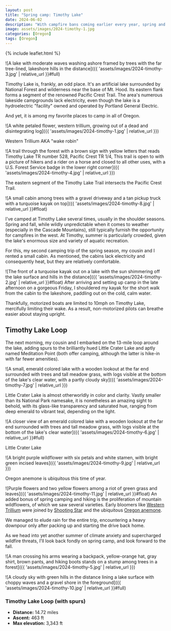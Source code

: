 ```yaml
---
layout: post
title: "Spring camp: Timothy Lake"
date: 2024-06-02
description: "With campfire bans coming earlier every year, spring and fall are the best seasons for a full camping experience."
image: assets/images/2024-timothy-1.jpg
categories: [Oregon]
tags: [Oregon]
---
```


{% include leaflet.html %}

![A lake with moderate waves washing ashore framed by trees with the far tree-lined, lakeshore hills in the distance]({{ 'assets/images/2024-timothy-3.jpg' | relative_url }}#full)

Timothy Lake is, frankly, an odd place. It's an artificial lake surrounded by National Forest and wilderness near the base of Mt. Hood. Its eastern flank forms a segment of the renowned Pacific Crest Trail. The area's numerous lakeside campgrounds lack electricity, even though the lake is a hydroelectric "facility" owned and operated by Portland General Electric.

And yet, it is among my favorite places to camp in all of Oregon.

![A white petaled flower, western trillium, growing out of a dead and disintegrating log]({{ 'assets/images/2024-timothy-1.jpg' | relative_url }})
<figcaption>Western Trillium AKA "wake robin"</figcaption>

![A trail through the forest with a brown sign with yellow letters that reads Timothy Lake TR number 528, Pacific Crest TR 1/4, This trail is open to with a picture of hikers and a rider on a horse and closed to all other uses, with a U.S. Forest Service badge in the lower right corner]({{ 'assets/images/2024-timothy-4.jpg' | relative_url }})
<figcaption>The eastern segment of the Timothy Lake Trail intersects the Pacific Crest Trail.</figcaption>

![A small cabin among trees with a gravel driveway and a tan pickup truck with a turquoise kayak on top]({{ 'assets/images/2024-timothy-8.jpg' | relative_url }}#float)

I've camped at Timothy Lake several times, usually in the shoulder seasons. Spring and fall, while wildly unpredictable when it comes to weather (especially in the Cascade Mountains), still typically furnish the opportunity for campfires in the west. At Timothy, summer is particularly crowded, given the lake's enormous size and variety of aquatic recreation.

For this, my second camping trip of the spring season, my cousin and I rented a small cabin. As mentioned, the cabins lack electricity and consequently heat, but they are relatively comfortable.

![The front of a turquoise kayak out on a lake with the sun shimmering off the lake surface and hills in the distance]({{ 'assets/images/2024-timothy-2.jpg' | relative_url }}#float)
After arriving and setting up camp in the late afternoon on a gorgeous Friday, I shouldered my kayak for the short walk from the cabin to the lakeshore, paddling out on the cold, calm water.

Thankfully, motorized boats are limited to 10mph on Timothy Lake, mercifully limiting their wake. As a result, non-motorized pilots can breathe easier about staying upright.

## Timothy Lake Loop

The next morning, my cousin and I embarked on the 13-mile loop around the lake, adding spurs to the brilliantly hued Little Crater Lake and aptly named Meditation Point (both offer camping, although the latter is hike-in with far fewer amenities).

![A small, emerald colored lake with a wooden lookout at the far end surrounded with trees and tall meadow grass, with logs visible at the bottom of the lake's clear water, with a partly cloudy sky]({{ 'assets/images/2024-timothy-7.jpg' | relative_url }})

Little Crater Lake is almost otherworldly in color and clarity. Vastly smaller than its National Park namesake, it is nonetheless an amazing sight to behold, with its glass-like transparency and saturated hue, ranging from deep emerald to vibrant teal, depending on the light.

![A closer view of an emerald colored lake with a wooden lookout at the far end surrounded with trees and tall meadow grass, with logs visible at the bottom of the lake's clear water]({{ 'assets/images/2024-timothy-6.jpg' | relative_url }}#full)
<figcaption>Little Crater Lake</figcaption>

![A bright purple wildflower with six petals and white stamen, with bright green incised leaves]({{ 'assets/images/2024-timothy-9.jpg' | relative_url }})
<figcaption>Oregon anemone is ubiquitous this time of year.</figcaption>

![Purple flowers and two yellow flowers among a riot of green grass and leaves]({{ 'assets/images/2024-timothy-11.jpg' | relative_url }}#float)
An added bonus of spring camping and hiking is the proliferation of mountain wildflowers, of which we saw several varieties. Early bloomers like [Western Trillium](https://www.fs.usda.gov/wildflowers/plant-of-the-week/trillium_ovatum_ovatum.shtml) were joined by [Shooting Star](https://www.pnwflowers.com/flower/Dodecatheon-hendersonii) and the ubiquitous [Oregon anemone](https://en.wikipedia.org/wiki/Anemonoides_oregana).

We managed to elude rain for the entire trip, encountering a heavy downpour only after packing up and starting the drive back home.

As we head into yet another summer of climate anxiety and supercharged wildfire threats, I'll look back fondly on spring camp, and look forward to the fall.  

![A man crossing his arms wearing a backpack, yellow-orange hat, gray shirt, brown pants, and hiking boots stands on a stump among trees in a forest]({{ 'assets/images/2024-timothy-5.jpg' | relative_url }})

![A cloudy sky with green hills in the distance lining a lake surface with choppy waves and a gravel shore in the foreground]({{ 'assets/images/2024-timothy-10.jpg' | relative_url }}#full)

### Timothy Lake Loop (with spurs)

- **Distance:** 14.72 miles
- **Ascent:** 463 ft
- **Max elevation:** 3,343 ft

 <div class="map" id="map"></div>

<script>
    var map = L.map('map').setView([45.119477, -121.788289], 12)    
    var timTrack = {% include data/2024/timothy-lake-6124.html %}

        L.tileLayer('{{ site.data.maptiles.tiles }}', {
        attribution: '{{ site.data.maptiles.attribution }}',
        subdomains: 'abcd',
        maxZoom: {{ site.data.maptiles.max-zoom }}
        }).addTo(map);

    L.geoJSON(timTrack, {color: '{{ site.data.maptiles.color }}'}).addTo(map);
</script>
